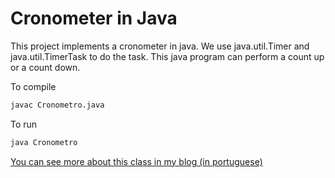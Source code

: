 # Cronometer in Java


This project implements a cronometer in java.
We use java.util.Timer and java.util.TimerTask to do the task.
This java program can perform a count up or a count down.

To compile

```bash
javac Cronometro.java
```

To run

```bash
java Cronometro
```


[You can see more about this class in my blog (in portuguese)](http://h3dema.blogspot.com.br/2013/04/cronometro-em-java.html)
